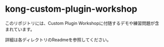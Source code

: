 # kong-custom-plugin-workshop

このリポジトリには、Custom Plugin Workshopに付随するデモや練習問題が含まれています。

詳細は各ディレクトリのReadmeを参照してください。